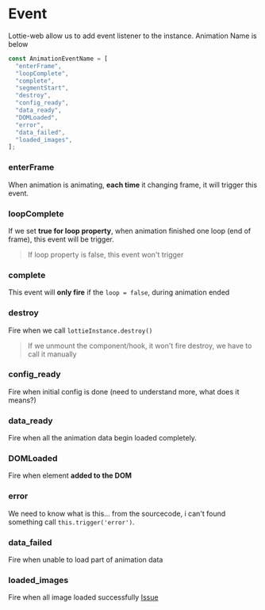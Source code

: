 # Event

Lottie-web allow us to add event listener to the instance.
Animation Name is below

```ts
const AnimationEventName = [
  "enterFrame",
  "loopComplete",
  "complete",
  "segmentStart",
  "destroy",
  "config_ready",
  "data_ready",
  "DOMLoaded",
  "error",
  "data_failed",
  "loaded_images",
];
```

### enterFrame

When animation is animating, **each time** it changing frame, it will trigger this event.

### loopComplete

If we set **true for loop property**, when animation finished one loop (end of frame), this event will be trigger.

> If loop property is false, this event won't trigger

### complete

This event will **only fire** if the `loop = false`, during animation ended

### destroy

Fire when we call `lottieInstance.destroy()`

> If we unmount the component/hook, it won't fire destroy, we have to call it manually

### config_ready

Fire when initial config is done (need to understand more, what does it means?)

### data_ready

Fire when all the animation data begin loaded completely.

### DOMLoaded

Fire when element **added to the DOM**

### error

We need to know what is this... from the sourcecode, i can't found something call `this.trigger('error')`.

### data_failed

Fire when unable to load part of animation data

### loaded_images

Fire when all image loaded successfully
[Issue](https://github.com/airbnb/lottie-web/issues/1255)
